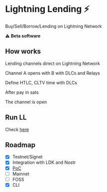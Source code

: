 # Lightning Lending :zap:

 Buy/Sell/Borrow/Lending on Lightning Network 

 ⚠️ **Beta software**
 
## How works

Lending channels direct on Lightning Network

Channel A opens with B with DLCs and Relays

Define HTLC, CLTV time with DLCs

After pay in sats

The channel is open

## Run LL

Check [here](https://github.com/AreaLayer/Lightning-Lending/blob/main/doc/run.md)

## Roadmap

- [X] Testnet/Signet
- [x] Integration with LDK and  Nostr
- [x] [PoC](https://github.com/AreaLayer/Lightning-lending-PoC/)
- [ ] Mainnet
- [ ] FOSS
- [x] CLI
